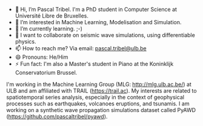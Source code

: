 - 👋 Hi, I’m Pascal Tribel. I'm a PhD student in Computer Science at Université Libre de Bruxelles.
- 👀 I’m interested in Machine Learning, Modelisation and Simulation.
- 🌱 I’m currently learning. ;-) 
- 💞️ I want to collaborate on seismic wave simulations, using differentiable physics.
- 📫 How to reach me? Via email: pascal.tribel@ulb.be
- 😄 Pronouns: He/Him
- ⚡ Fun fact: I'm also a Master's student in Piano at the Koninklijk Conservatorium Brussel.

I'm working in the Machine Learning Group (MLG: http://mlg.ulb.ac.be/) at ULB and am affiliated with TRAIL (https://trail.ac). My interests are related to spatiotemporal series analysis, especially in the context of geophysical processes such as earthquakes, volcanoes eruptions, and tsunamis. I am working on a synthetic wave propagation simulations dataset called PyAWD (https://github.com/pascaltribel/pyawd). 

<!---
pascaltribel/pascaltribel is a ✨ special ✨ repository because its `README.md` (this file) appears on your GitHub profile.
You can click the Preview link to take a look at your changes.
--->
